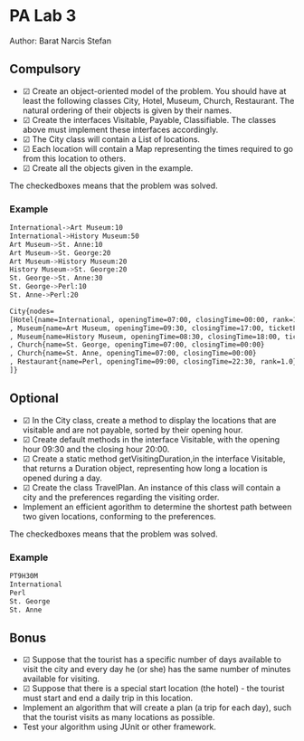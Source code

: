 # PA Lab 3

Author: Barat Narcis Stefan

## Compulsory
 - &#9745; Create an object-oriented model of the problem. You should have at least the following classes City, Hotel, Museum, Church, Restaurant.
The natural ordering of their objects is given by their names.
 - &#9745; Create the interfaces Visitable, Payable, Classifiable. The classes above must implement these interfaces accordingly.
 - &#9745; The City class will contain a List of locations.
 - &#9745; Each location will contain a Map representing the times required to go from this location to others.
 - &#9745; Create all the objects given in the example.

The checkedboxes means that the problem was solved.

### Example
```bash
International->Art Museum:10
International->History Museum:50
Art Museum->St. Anne:10
Art Museum->St. George:20
Art Museum->History Museum:20
History Museum->St. George:20
St. George->St. Anne:30
St. George->Perl:10
St. Anne->Perl:20

City{nodes=
[Hotel{name=International, openingTime=07:00, closingTime=00:00, rank=1.0}
, Museum{name=Art Museum, openingTime=09:30, closingTime=17:00, ticketPrice=20.0}
, Museum{name=History Museum, openingTime=08:30, closingTime=18:00, ticketPrice=15.0}
, Church{name=St. George, openingTime=07:00, closingTime=00:00}
, Church{name=St. Anne, openingTime=07:00, closingTime=00:00}
, Restaurant{name=Perl, openingTime=09:00, closingTime=22:30, rank=1.0}
]}
```

## Optional

- &#9745; In the City class, create a method to display the locations that are visitable and are not payable, sorted by their opening hour.
- &#9745; Create default methods in the interface Visitable, with the opening hour 09:30 and the closing hour 20:00.
- &#9745; Create a static method getVisitingDuration,in the interface Visitable, that returns a Duration object, representing how long a location is opened during a day.
- &#9745; Create the class TravelPlan. An instance of this class will contain a city and the preferences regarding the visiting order.
- Implement an efficient agorithm to determine the shortest path between two given locations, conforming to the preferences.

The checkedboxes means that the problem was solved.

### Example
```bash
PT9H30M
International
Perl
St. George
St. Anne
```

## Bonus

- &#9745; Suppose that the tourist has a specific number of days available to visit the city and every day he (or she) has the same number of minutes available for visiting.
- &#9745; Suppose that there is a special start location (the hotel) - the tourist must start and end a daily trip in this location.
- Implement an algorithm that will create a plan (a trip for each day), such that the tourist visits as many locations as possible. 
- Test your algorithm using JUnit or other framework.